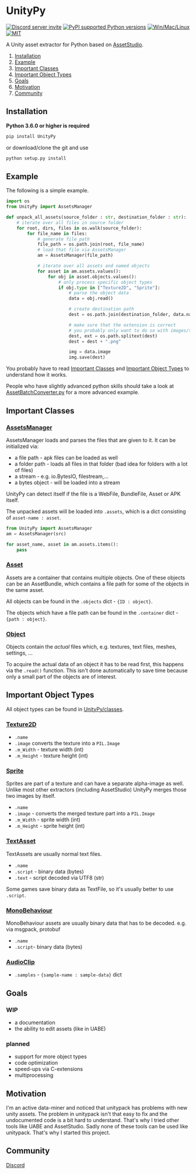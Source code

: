 # UnityPy
[![Discord server invite](https://discordapp.com/api/guilds/603359898507673630/embed.png)](https://discord.gg/C6txv7M)
[![PyPI supported Python versions](https://img.shields.io/pypi/pyversions/UnityPy.svg)](https://pypi.python.org/pypi/UnityPy)
[![Win/Mac/Linux](https://img.shields.io/badge/platform-windows%20%7C%20macos%20%7C%20linux-informational)]()
[![MIT](https://img.shields.io/pypi/l/UnityPy.svg)](https://github.com/K0lb3/UnityPy/blob/master/LICENSE)

A Unity asset extractor for Python based on [AssetStudio](https://github.com/Perfare/AssetStudio).

1. [Installation](https://github.com/K0lb3/UnityPy#installation)
2. [Example](https://github.com/K0lb3/UnityPy#example)
3. [Important Classes](https://github.com/K0lb3/UnityPy#important-classes)
4. [Important Object Types](https://github.com/K0lb3/UnityPy#important-object-types)
5. [Goals](https://github.com/K0lb3/UnityPy#goals)
6. [Motivation](https://github.com/K0lb3/UnityPy#motivation)
7. [Community](https://github.com/K0lb3/UnityPy#community)

## Installation

**Python 3.6.0 or higher is required**

```cmd
pip install UnityPy
```

or download/clone the git and use

```cmd
python setup.py install
```

## Example

The following is a simple example.

```python
import os
from UnityPy import AssetsManager

def unpack_all_assets(source_folder : str, destination_folder : str):
    # iterate over all files in source folder
    for root, dirs, files in os.walk(source_folder):
        for file_name in files:
            # generate file_path
            file_path = os.path.join(root, file_name)
            # load that file via AssetsManager
            am = AssetsManager(file_path)

            # iterate over all assets and named objects
            for asset in am.assets.values():
                for obj in asset.objects.values():
                    # only process specific object types
                    if obj.type in ["Texture2D", "Sprite"]:
                        # parse the object data
                        data = obj.read()

                        # create destination path
                        dest = os.path.join(destination_folder, data.name)

                        # make sure that the extension is correct
                        # you probably only want to do so with images/textures
                        dest, ext = os.path.splitext(dest)
                        dest = dest + ".png"

                        img = data.image
                        img.save(dest)
```

You probably have to read [Important Classes](https://github.com/K0lb3/UnityPy#important-classes)
and [Important Object Types](https://github.com/K0lb3/UnityPy#important-object-types) to understand how it works.

People who have slightly advanced python skills should take a look at [AssetBatchConverter.py](https://github.com/K0lb3/UnityPy/blob/master/AssetBatchConverter.py) for a more advanced example.


## Important Classes

### [AssetsManager](https://github.com/K0lb3/UnityPy/blob/master/UnityPy/AssetsManager.py)

AssetsManager loads and parses the files that are given to it.
It can be initialized via:

* a file path - apk files can be loaded as well
* a folder path - loads all files in that folder (bad idea for folders with a lot of files)
* a stream - e.g. io.BytesIO, filestream,...
* a bytes object - will be loaded into a stream

UnityPy can detect itself if the file is a WebFile, BundleFile, Asset or APK itself.

The unpacked assets will be loaded into ``.assets``, which is a dict consisting of ``asset-name : asset``.

```python
from UnityPy import AssetsManager
am = AssetsManager(src)

for asset_name, asset in am.assets.items():
    pass
```

### [Asset]((https://github.com/K0lb3/UnityPy/blob/master/UnityPy/files/SerializedFile.py))

Assets are a container that contains multiple objects.
One of these objects can be an AssetBundle, which contains a file path for some of the objects in the same asset.

All objects can be found in the ``.objects`` dict - ``{ID : object}``.

The objects which have a file path can be found in the ``.container`` dict - ``{path : object}``.

### [Object]((https://github.com/K0lb3/UnityPy/blob/master/UnityPy/ObjectReader.py))

Objects contain the *actual* files which, e.g. textures, text files, meshes, settings, ...

To acquire the actual data of an object it has to be read first, this happens via the ``.read()`` function. This isn't done automatically to save time because only a small part of the objects are of interest.

## Important Object Types

All object types can be found in [UnityPy/classes](https://github.com/K0lb3/UnityPy/tree/master/UnityPy/classes).

### [Texture2D](https://github.com/K0lb3/UnityPy/blob/master/UnityPy/classes/Texture2D.py)

* ``.name``
* ``.image`` converts the texture into a ``PIL.Image``
* ``.m_Width`` - texture width (int)
* ``.m_Height`` - texture height (int)

### [Sprite](https://github.com/K0lb3/UnityPy/blob/master/UnityPy/classes/Sprite.py)

Sprites are part of a texture and can have a separate alpha-image as well.
Unlike most other extractors (including AssetStudio) UnityPy merges those two images by itself.

* ``.name``
* ``.image`` - converts the merged texture part into a ``PIL.Image``
* ``.m_Width`` - sprite width (int)
* ``.m_Height`` - sprite height (int)

### [TextAsset](https://github.com/K0lb3/UnityPy/blob/master/UnityPy/classes/TextAsset.py)

TextAssets are usually normal text files.

* ``.name``
* ``.script`` - binary data (bytes)
* ``.text`` - script decoded via UTF8 (str)

Some games save binary data as TextFile, so it's usually better to use ``.script``.

### [MonoBehaviour](https://github.com/K0lb3/UnityPy/blob/master/UnityPy/classes/MonoBehaviour.py)

MonoBehaviour assets are usually binary data that has to be decoded.
e.g. via msgpack, protobuf

* ``.name``
* ``.script``- binary data (bytes)

### [AudioClip](https://github.com/K0lb3/UnityPy/blob/master/UnityPy/classes/AudioClip.py)

* ``.samples`` - ``{sample-name : sample-data}`` dict

## Goals

### WIP

* a documentation
* the ability to edit assets (like in UABE)

### planned

* support for more object types
* code optimization
* speed-ups via C-extensions
* multiprocessing

## Motivation

I'm an active data-miner and noticed that unitypack has problems with new unity assets.
The problem in unitypack isn't that easy to fix and the undocumented code is a bit hard to understand.
That's why I tried other tools like UABE and AssetStudio. Sadly none of these tools can be used like unitypack.
That's why I started this project.

## Community

[Discord](https://discord.gg/C6txv7M)
